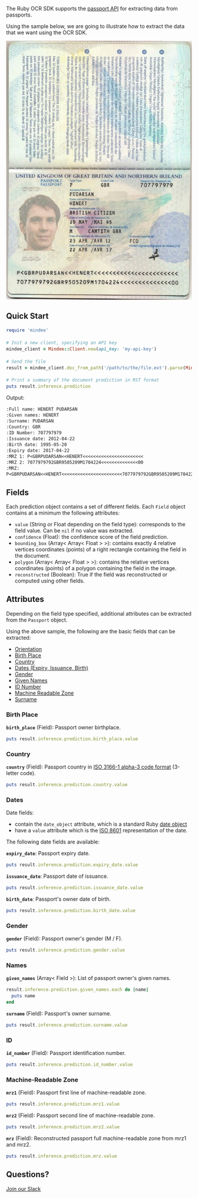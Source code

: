 The Ruby  OCR SDK supports the [passport API](https://developers.mindee.com/docs/passport-ocr) for extracting data from passports.

Using the sample below, we are going to illustrate how to extract the data that we want using the  OCR SDK.

![sample passport](https://raw.githubusercontent.com/mindee/client-lib-test-data/main/passport/passport.jpeg)

## Quick Start
```ruby
require 'mindee'

# Init a new client, specifying an API key
mindee_client = Mindee::Client.new(api_key: 'my-api-key')

# Send the file
result = mindee_client.doc_from_path('/path/to/the/file.ext').parse(Mindee::Prediction::PassportV1)

# Print a summary of the document prediction in RST format
puts result.inference.prediction
```

Output:
```
:Full name: HENERT PUDARSAN
:Given names: HENERT
:Surname: PUDARSAN
:Country: GBR
:ID Number: 707797979
:Issuance date: 2012-04-22
:Birth date: 1995-05-20
:Expiry date: 2017-04-22
:MRZ 1: P<GBRPUDARSAN<<HENERT<<<<<<<<<<<<<<<<<<<<<<<
:MRZ 2: 7077979792GBR9505209M1704224<<<<<<<<<<<<<<00
:MRZ: P<GBRPUDARSAN<<HENERT<<<<<<<<<<<<<<<<<<<<<<<7077979792GBR9505209M1704224<<<<<<<<<<<<<<00
```

## Fields
Each prediction object contains a set of different fields.
Each `Field` object contains at a minimum the following attributes:

* `value` (String or Float depending on the field type): corresponds to the field value. Can be `nil` if no value was extracted.
* `confidence` (Float): the confidence score of the field prediction.
* `bounding_box` (Array< Array< Float > >): contains exactly 4 relative vertices coordinates (points) of a right rectangle containing the field in the document.
* `polygon` (Array< Array< Float > >): contains the relative vertices coordinates (points) of a polygon containing the field in the image.
* `reconstructed` (Boolean): True if the field was reconstructed or computed using other fields.


## Attributes
Depending on the field type specified, additional attributes can be extracted from the `Passport` object.

Using the above sample, the following are the basic fields that can be extracted:

- [Orientation](#orientation)
- [Birth Place](#birth-place)
- [Country](#country)
- [Dates (Expiry, Issuance, Birth)](#dates)
- [Gender](#gender)
- [Given Names](#given-names)
- [ID Number](#id)
- [Machine Readable Zone](#machine-readable-zone)
- [Surname](#surname)

### Birth Place

**`birth_place`** (Field): Passport owner birthplace.

```ruby
puts result.inference.prediction.birth_place.value
```

### Country
**`country`** (Field): Passport country in [ISO 3166-1 alpha-3 code format](https://en.wikipedia.org/wiki/ISO_3166-1_alpha-3) (3-letter code).

```ruby
puts result.inference.prediction.country.value
```

### Dates
Date fields:

* contain the `date_object` attribute, which is a standard Ruby [date object](https://ruby-doc.org/stdlib-2.7.1/libdoc/date/rdoc/Date.html)
* have a `value` attribute which is the [ISO 8601](https://en.wikipedia.org/wiki/ISO_8601) representation of the date.

The following date fields are available:

**`expiry_date`**: Passport expiry date.

```ruby
puts result.inference.prediction.expiry_date.value
```

**`issuance_date`**: Passport date of issuance.

```ruby
puts result.inference.prediction.issuance_date.value
```

**`birth_date`**: Passport's owner date of birth.

```ruby
puts result.inference.prediction.birth_date.value
```

### Gender

**`gender`** (Field): Passport owner's gender (M / F).

```ruby
puts result.inference.prediction.gender.value
```

### Names

**`given_names`** (Array< Field >): List of passport owner's given names.

```ruby
result.inference.prediction.given_names.each do |name|
  puts name
end
```

**`surname`** (Field): Passport's owner surname.

```ruby
puts result.inference.prediction.surname.value
```

### ID

**`id_number`** (Field): Passport identification number.

```ruby
puts result.inference.prediction.id_number.value
```

### Machine-Readable Zone

**`mrz1`** (Field): Passport first line of machine-readable zone.

```ruby
puts result.inference.prediction.mrz1.value
```

**`mrz2`** (Field): Passport second line of machine-readable zone.

```ruby
puts result.inference.prediction.mrz2.value
```

**`mrz`** (Field): Reconstructed passport full machine-readable zone from mrz1 and mrz2.

```ruby
puts result.inference.prediction.mrz.value
```

## Questions?
[Join our Slack](https://join.slack.com/t/mindee-community/shared_invite/zt-1jv6nawjq-FDgFcF2T5CmMmRpl9LLptw)
